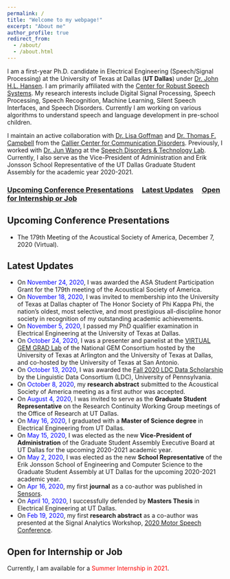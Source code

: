 ```yaml
---
permalink: /
title: "Welcome to my webpage!"
excerpt: "About me"
author_profile: true
redirect_from: 
  - /about/
  - /about.html
---
```


I am a first-year Ph.D. candidate in Electrical Engineering (Speech/Signal Processing) at the University of Texas at Dallas (**UT Dallas**) under [Dr. John H.L. Hansen](https://personal.utdallas.edu/~john.hansen/). I am primarily affiliated with the [Center for Robust Speech Systems](https://crss.utdallas.edu/). My research interests include Digital Signal Processing, Speech Processing, Speech Recognition, Machine Learning, Silent Speech Interfaces, and Speech Disorders. Currently I am working on various algorithms to understand speech and language development in pre-school children.   

I maintain an active collaboration with [Dr. Lisa Goffman](https://utdallas.edu/chairs/profiles/dr-lisa-goffman/) and [Dr. Thomas F. Campbell](https://utdallas.edu/chairs/profiles/dr-thomas-campbell/) from the [Callier Center for Communication Disorders](https://calliercenter.utdallas.edu/). Previously, I worked with [Dr. Jun Wang](https://csd.utexas.edu/faculty/jun-wang) at the [Speech Disorders & Technology Lab](https://csd.utexas.edu/research/wang-lab/home). Currently, I also serve as the Vice-President of Administration and Erik Jonsson School Representative of the UT Dallas Graduate Student Assembly for the academic year 2020-2021.

### [Upcoming Conference Presentations](#upcoming-conference-presentations) &nbsp;&nbsp;&nbsp; [Latest Updates](#latest-updates)  &nbsp;&nbsp;&nbsp; [Open for Internship or Job](#open-for-internship-or-job) 

Upcoming Conference Presentations 
------

* The 179th Meeting of the Acoustical Society of America, December 7, 2020 (Virtual).

Latest Updates
------

* On <font color="blue">November 24, 2020</font>, I was awarded the ASA Student Participation Grant for the 179th meeting of the Acoustical Society of America.
* On <font color="blue">November 18, 2020</font>, I was invited to membership into the University of Texas at Dallas chapter of The Honor Society of Phi Kappa Phi, the nation’s oldest, most selective, and most prestigious all-discipline honor society in recognition of my outstanding academic achievements.
* On <font color="blue">November 5, 2020</font>, I passed my PhD qualifier examination in Electrical Engineering at the University of Texas at Dallas. 
* On <font color="blue">October 24, 2020</font>, I was a presenter and panelist at the [VIRTUAL GEM GRAD Lab](https://satwikdutta.github.io/files/2020_Oct_gem-uta-utd-grad-lab.pdf) of the National GEM Consortium hosted by the University of Texas at Arlington and the University of Texas at Dallas, and co-hosted by the University of Texas at San Antonio. 
* On <font color="blue">October 13, 2020</font>, I was awarded the [Fall 2020 LDC Data Scholarship](http://ldc-upenn.blogspot.com/2020/10/ldc-2020-october-newsletter.html) by the Linguistic Data Consortium (LDC), University of Pennsylvania. 
* On <font color="blue">October 8, 2020</font>, my **research abstract** submitted to the Acoustical Society of America meeting as a first author was accepted. 
* On <font color="blue">August 4, 2020</font>, I was invited to serve as the **Graduate Student Representative** on the Research Continuity Working Group meetings of the Office of Research at UT Dallas.  
* On <font color="blue">May 16, 2020</font>, I graduated with a **Master of Science degree** in Electrical Engineering from UT Dallas.
* On <font color="blue">May 15, 2020</font>, I was elected as the new **Vice-President of Administration** of the Graduate Student Assembly Executive Board at UT Dallas for the upcoming 2020-2021 academic year.
* On <font color="blue">May 2, 2020</font>, I was elected as the new **School Representative** of the Erik Jonsson School of Engineering and Computer Science to the Graduate Student Assembly at UT Dallas for the upcoming 2020-2021 academic year.
* On <font color="blue">Apr 16, 2020</font>, my first **journal** as a co-author was published in [Sensors](https://doi.org/10.3390/s20082248).
* On <font color="blue">April 10, 2020</font>, I successfully defended by **Masters Thesis** in Electrical Engineering at UT Dallas.
* On <font color="blue">Feb 19, 2020</font>, my first **research abstract** as a co-author was presented at the Signal Analytics Workshop, [2020 Motor Speech Conference](https://www.madonna.org/motor-speech-conference).

Open for Internship or Job
------

Currently, I am available for a <font color="red">Summer Internship in 2021</font>. 
